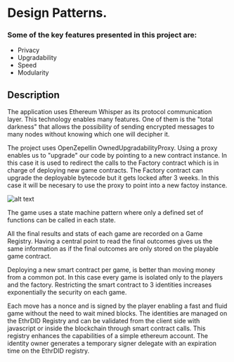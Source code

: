 # Design Patterns. 

### Some of the key features presented in this project are:

* Privacy
* Upgradability
* Speed
* Modularity

## Description

The application uses Ethereum Whisper as its protocol communication layer. This technology enables many features. One of them is the "total darkness" that allows the possibility of sending encrypted messages to many nodes without knowing which one will decipher it.

The project uses OpenZepellin OwnedUpgradabilityProxy. Using a proxy enables us to "upgrade" our code by pointing to a new contract instance. In this case it is used to redirect the calls to the Factory contract which is in charge of deploying new game contracts. The Factory contract can upgrade the deployable bytecode but it gets locked after 3 weeks. In this case it will be necesary to use the proxy to point into a new factoy instance.

![alt text](https://i2.wp.com/blog.zeppelinos.org/wp-content/uploads/2018/04/5Fixed.png)

The game uses a state machine pattern where only a defined set of functions can be called in each state. 

All the final results and stats of each game are recorded on a Game Registry. Having a central point to read the final outcomes gives us the same information as if the final outcomes are only stored on the playable game contract.

Deploying a new smart contract per game, is better than moving money from a common pot. In this case every game is isolated only to the players and the factory. Restricting the smart contract to 3 identities increases exponentially the security on each game.

Each move has a nonce and is signed by the player enabling a fast and fluid game without the need to wait mined blocks. The identities are managed on the EthrDID Registry and can be validated from the client side with javascript or inside the blockchain through smart contract calls. This registry enhances the capabilities of a simple ethereum account. The identity owner generates a temporary signer delegate with an expiration time on the EthrDID registry.


